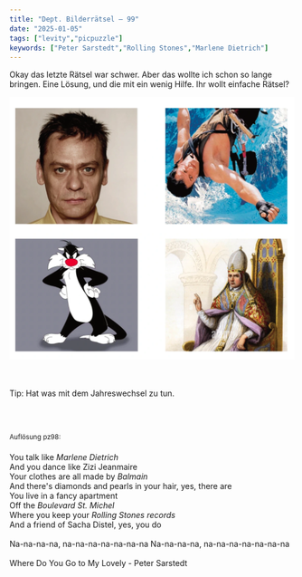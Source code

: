 ```yaml
---
title: "Dept. Bilderrätsel – 99"
date: "2025-01-05"
tags: ["levity","picpuzzle"]
keywords: ["Peter Sarstedt","Rolling Stones","Marlene Dietrich"]
---
```

Okay das letzte Rätsel war schwer. Aber das wollte ich schon so lange bringen. Eine Lösung, und die mit ein wenig Hilfe. Ihr wollt einfache Rätsel?
 <br/>

<img  src="/assets/img/picpuzzle/picpuzzle99.webp" alt="Bilderrätsel99">

<br/>
<br/>
<br/>

Tip: Hat was mit dem Jahreswechsel zu tun.

<br/>
<br/>

<sup>Auflösung pz98: 

You talk like <i>Marlene Dietrich</i><br>
And you dance like Zizi Jeanmaire<br>
Your clothes are all made by <i>Balmain</i><br>
And there's diamonds and pearls in your hair, yes, there are<br>
You live in a fancy apartment<br>
Off the <i>Boulevard St. Michel</i><br>
Where you keep your <i>Rolling Stones records</i><br>
And a friend of Sacha Distel, yes, you do<br>
<br>
Na-na-na-na, na-na-na-na-na-na-na
Na-na-na-na, na-na-na-na-na-na-na

Where Do You Go to My Lovely - Peter Sarstedt
<sup>

